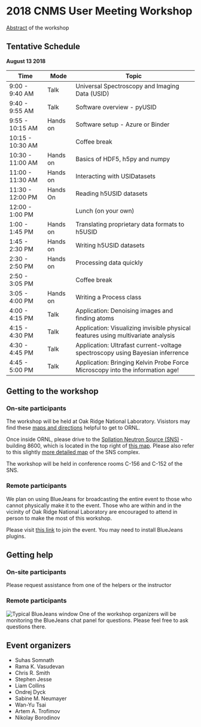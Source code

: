 # 2018 CNMS User Meeting Workshop

[Abstract](https://cnmsusermeeting.ornl.gov/files/2018/03/Pycroscopy_WT_081318.pdf) of the workshop

## Tentative Schedule 

**August 13 2018**

| Time             | Mode     | Topic                                                                            |
|------------------|----------|----------------------------------------------------------------------------------|
| 9:00 - 9:40 AM   | Talk     | Universal Spectroscopy and Imaging Data (USID)                                   |
| 9:40 - 9:55 AM   | Talk     | Software overview - pyUSID                                                       |
| 9:55 - 10:15 AM  | Hands on | Software setup - Azure or Binder                                                 |
| 10:15 - 10:30 AM |          | Coffee break                                                                     |
| 10:30 - 11:00 AM | Hands on | Basics of HDF5, h5py and numpy                                                   |
| 11:00 - 11:30 AM | Hands on | Interacting with USIDatasets                                                     |
| 11:30 - 12:00 PM | Hands On | Reading h5USID datasets                                                          |
| 12:00 - 1:00 PM  |          | Lunch (on your own)                                                              |
| 1:00 - 1:45 PM   | Hands on | Translating proprietary data formats to h5USID                                   |
| 1:45 - 2:30 PM   | Hands on | Writing h5USID datasets                                                          |
| 2:30 - 2:50 PM   | Hands on | Processing data quickly                                                          |
| 2:50 - 3:05 PM   |          | Coffee break                                                                     |
| 3:05 - 4:00 PM   | Hands on | Writing a Process class                                                          |
| 4:00 - 4:15 PM   | Talk     | Application: Denoising images and finding atoms                                  |
| 4:15 - 4:30 PM   | Talk     | Application: Visualizing invisible physical features using multivariate analysis |
| 4:30 - 4:45 PM   | Talk     | Application: Ultrafast current-voltage spectroscopy using Bayesian inferrence    |
| 4:45 - 5:00 PM   | Talk     | Application: Bringing Kelvin Probe Force Microscopy into the information age!    |

## Getting to the workshop

### On-site participants
The workshop will be held at Oak Ridge National Laboratory. Visistors may find these [maps and directions](https://www.ornl.gov/content/maps-and-directions) helpful to get to ORNL.

Once inside ORNL, please drive to the [Spllation Neutron Source (SNS)](https://neutrons.ornl.gov/sns) - building 8600, which is located in the top right 
of [this map](https://www.ornl.gov/sites/default/files/05-01786-outsideMC-.pdf). Please also refer to this slightly 
[more detailed map](https://www.ornl.gov/sites/default/files/sns_hfir_visitor_map.pdf) of the SNS complex.

The workshop will be held in conference rooms C-156 and C-152 of the SNS. 

### Remote participants
We plan on using BlueJeans for broadcasting the entire event to those who cannot physically make it to the event. 
Those who are within and in the vicinity of Oak Ridge National Laboratory are encouraged to attend in person to make the most of this workshop.

Please visit [this link](https://bluejeans.com/782808739) to join the event. You may need to install BlueJeans plugins.

## Getting help

### On-site participants
Please request assistance from one of the helpers or the instructor

### Remote participants
![Typical BlueJeans window](https://support.bluejeans.com/sites/default/files/support/u111/Attendee%20View%20-%20six%20bullets%20-%209-25-17.png)
One of the workshop organizers will be monitoring the BlueJeans chat panel for questions. Please feel free to ask questions there.

## Event organizers
- Suhas Somnath
- Rama K. Vasudevan
- Chris R. Smith
- Stephen Jesse
- Liam Collins
- Ondrej Dyck
- Sabine M. Neumayer
- Wan-Yu Tsai
- Artem A. Trofimov
- Nikolay Borodinov